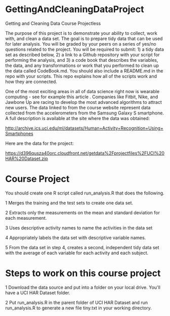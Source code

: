 # GettingAndCleaningDataProject 
Getting and Cleaning Data Course Projectless 

The purpose of this project is to demonstrate your ability to collect, work with, and clean a data set. The goal is to prepare tidy data that can be used for later analysis. You will be graded by your peers on a series of yes/no questions related to the project. You will be required to submit: 1) a tidy data set as described below, 2) a link to a Github repository with your script for performing the analysis, and 3) a code book that describes the variables, the data, and any transformations or work that you performed to clean up the data called CodeBook.md. You should also include a README.md in the repo with your scripts. This repo explains how all of the scripts work and how they are connected.

One of the most exciting areas in all of data science right now is wearable computing - see for example this article . Companies like Fitbit, Nike, and Jawbone Up are racing to develop the most advanced algorithms to attract new users. The data linked to from the course website represent data collected from the accelerometers from the Samsung Galaxy S smartphone. A full description is available at the site where the data was obtained:

http://archive.ics.uci.edu/ml/datasets/Human+Activity+Recognition+Using+Smartphones

Here are the data for the project:

https://d396qusza40orc.cloudfront.net/getdata%2Fprojectfiles%2FUCI%20HAR%20Dataset.zip

# Course Project

You should create one R script called run_analysis.R that does the following.


   1 Merges the training and the test sets to create one data set.
   
   2 Extracts only the measurements on the mean and standard deviation for each measurement.
   
   3 Uses descriptive activity names to name the activities in the data set
   
   4 Appropriately labels the data set with descriptive variable names.
   
   5 From the data set in step 4, creates a second, independent tidy data set with the average of each variable for each activity and each subject.

# Steps to work on this course project

   1 Download the data source and put into a folder on your local drive. You'll have a UCI HAR Dataset folder.
   
   2 Put run_analysis.R in the parent folder of UCI HAR Dataset and run  run_analysis.R to generate a new file tiny.txt in your working directory.
